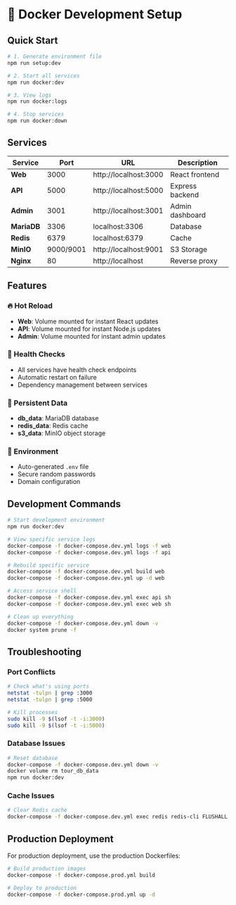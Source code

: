 # 🐳 Docker Development Setup

## Quick Start

```bash
# 1. Generate environment file
npm run setup:dev

# 2. Start all services
npm run docker:dev

# 3. View logs
npm run docker:logs

# 4. Stop services
npm run docker:down
```

## Services

| Service | Port | URL | Description |
|---------|------|-----|-------------|
| **Web** | 3000 | http://localhost:3000 | React frontend |
| **API** | 5000 | http://localhost:5000 | Express backend |
| **Admin** | 3001 | http://localhost:3001 | Admin dashboard |
| **MariaDB** | 3306 | localhost:3306 | Database |
| **Redis** | 6379 | localhost:6379 | Cache |
| **MinIO** | 9000/9001 | http://localhost:9001 | S3 Storage |
| **Nginx** | 80 | http://localhost | Reverse proxy |

## Features

### 🔥 Hot Reload
- **Web**: Volume mounted for instant React updates
- **API**: Volume mounted for instant Node.js updates
- **Admin**: Volume mounted for instant admin updates

### 🏥 Health Checks
- All services have health check endpoints
- Automatic restart on failure
- Dependency management between services

### 💾 Persistent Data
- **db_data**: MariaDB database
- **redis_data**: Redis cache
- **s3_data**: MinIO object storage

### 🔧 Environment
- Auto-generated `.env` file
- Secure random passwords
- Domain configuration

## Development Commands

```bash
# Start development environment
npm run docker:dev

# View specific service logs
docker-compose -f docker-compose.dev.yml logs -f web
docker-compose -f docker-compose.dev.yml logs -f api

# Rebuild specific service
docker-compose -f docker-compose.dev.yml build web
docker-compose -f docker-compose.dev.yml up -d web

# Access service shell
docker-compose -f docker-compose.dev.yml exec api sh
docker-compose -f docker-compose.dev.yml exec web sh

# Clean up everything
docker-compose -f docker-compose.dev.yml down -v
docker system prune -f
```

## Troubleshooting

### Port Conflicts
```bash
# Check what's using ports
netstat -tulpn | grep :3000
netstat -tulpn | grep :5000

# Kill processes
sudo kill -9 $(lsof -t -i:3000)
sudo kill -9 $(lsof -t -i:5000)
```

### Database Issues
```bash
# Reset database
docker-compose -f docker-compose.dev.yml down -v
docker volume rm tour_db_data
npm run docker:dev
```

### Cache Issues
```bash
# Clear Redis cache
docker-compose -f docker-compose.dev.yml exec redis redis-cli FLUSHALL
```

## Production Deployment

For production deployment, use the production Dockerfiles:

```bash
# Build production images
docker-compose -f docker-compose.prod.yml build

# Deploy to production
docker-compose -f docker-compose.prod.yml up -d
```

